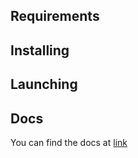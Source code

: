 ## Requirements

## Installing

## Launching

## Docs
You can find the docs at [link](https://furestry.github.io/FabriqueTest/)